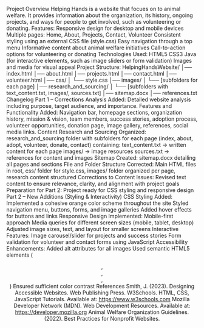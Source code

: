 Project Overview
Helping Hands is a website that focues on to animal welfare. It provides information about the organization, its history, ongoing projects, and ways for people to get involved, such as volunteering or donating.
Features:
Responsive design for desktop and mobile devices
Multiple pages: Home, About, Projects, Contact, Volunteer
Consistent styling using an external CSS file (style.css)
Easy navigation through a top menu
Informative content about animal welfare initiatives
Call-to-action options for volunteering or donating
Technologies Used:
HTML5
CSS3
Java (for interactive elements, such as image sliders or form validation)
Images and media for visual appeal
Project Structure:
HelpingHandsWebsite/
│── index.html
│── about.html
│── projects.html
│── contact.html
│── volunteer.html
│── css/
│     └── style.css
│── images/
│     └── [subfolders for each page]
│── research_and_sourcing/
│     └── [subfolders with text_content.txt, images/, sources.txt]
│── sitemap.docx
│── references.txt
Changelog
Part 1 – Corrections
Analysis Added: Detailed website analysis including purpose, target audience, and importance.
Features and Functionality Added: Navigation bar, homepage sections, organization history, mission & vision, team members, success stories, adoption process, volunteer opportunities, donation page, image gallery, references, social media links.
Content Research and Sourcing Organized: research_and_sourcing folder with subfolders for each page (index, about, adopt, volunteer, donate, contact) containing:
text_content.txt → written content for each page
images/ → image resources
sources.txt → references for content and images
Sitemap Created: sitemap.docx detailing all pages and sections
File and Folder Structure Corrected: Main HTML files in root, css/ folder for style.css, images/ folder organized per page, research content structured
Corrections to Content Issues: Revised text content to ensure relevance, clarity, and alignment with project goals
Preparation for Part 2: Project ready for CSS styling and responsive design
Part 2 – New Additions (Styling & Interactivity)
CSS Styling Added:
Implemented a cohesive orange color scheme throughout the site
Styled navigation menu, buttons, forms, and image galleries
Added hover effects for buttons and links
Responsive Design Implemented:
Mobile-first approach
Media queries for different screen sizes (mobile, tablet, desktop)
Adjusted image sizes, text, and layout for smaller screens
Interactive Features:
Image carousel/slider for projects and success stories
Form validation for volunteer and contact forms using JavaScript
Accessibility Enhancements:
Added alt attributes for all images
Used semantic HTML5 elements (<header>, <nav>, <main>, <footer>)
Ensured sufficient color contrast
References
Smith, J. (2023). Designing Accessible Websites. Web Publishing Press.
W3Schools. HTML, CSS, JavaScript Tutorials. Available at: https://www.w3schools.com
Mozilla Developer Network (MDN). Web Development Resources. Available at: https://developer.mozilla.org
Animal Welfare Organization Guidelines. (2022). Best Practices for Nonprofit Websites.



